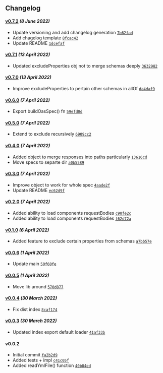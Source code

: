 ## Changelog

#### [v0.7.2](https://github.com/sepo27/oas-loader/compare/v0.7.1...v0.7.2) *(8 June 2022)*

- Update versioning and add changelog generation [`7b62fad`](https://github.com/sepo27/oas-loader/commit/7b62fad178dd56a575eb2a12ac89deeb53174e16)
- Add chagelog template [`8fcac42`](https://github.com/sepo27/oas-loader/commit/8fcac42fe22e4c526b4e0a05f1f3d0d35a9939a1)
- Update README [`1dcefaf`](https://github.com/sepo27/oas-loader/commit/1dcefaf8ccc028b752e87702ff4e13461faec829)

#### [v0.7.1](https://github.com/sepo27/oas-loader/compare/v0.7.0...v0.7.1) *(13 April 2022)*

- Updated excludeProperties obj not to merge schemas deeply [`3632982`](https://github.com/sepo27/oas-loader/commit/36329829bbff16de129150f5df6e946d558ad6dd)

#### [v0.7.0](https://github.com/sepo27/oas-loader/compare/v0.6.0...v0.7.0) *(13 April 2022)*

- Improve excludeProperties to pertain other schemas in allOf [`da4daf9`](https://github.com/sepo27/oas-loader/commit/da4daf99a58824eda695901cf4cdd5f08f637986)

#### [v0.6.0](https://github.com/sepo27/oas-loader/compare/v0.5.0...v0.6.0) *(7 April 2022)*

- Export buildOasSpec() fn [`59efd0d`](https://github.com/sepo27/oas-loader/commit/59efd0d1b1fa183d0088f4bbffe489d22730f524)

#### [v0.5.0](https://github.com/sepo27/oas-loader/compare/v0.4.0...v0.5.0) *(7 April 2022)*

- Extend  to exclude recursively [`6909cc2`](https://github.com/sepo27/oas-loader/commit/6909cc26a5ee1069a0b7f89cdad1f29c1b09a485)

#### [v0.4.0](https://github.com/sepo27/oas-loader/compare/v0.3.0...v0.4.0) *(7 April 2022)*

- Added  object to merge responses into paths particularly [`13616cd`](https://github.com/sepo27/oas-loader/commit/13616cd75c14624b4734854f5a339427a61be2ba)
- Move specs to separte dir [`a0b5589`](https://github.com/sepo27/oas-loader/commit/a0b5589049c2ccbfd87b01129b576b65c65ae1c5)

#### [v0.3.0](https://github.com/sepo27/oas-loader/compare/v0.2.0...v0.3.0) *(7 April 2022)*

- Improve  object to work for whole spec [`4aade2f`](https://github.com/sepo27/oas-loader/commit/4aade2fb4302e75a67c3ef1d4066f8e77668e6a5)
- Update README [`ec62d9f`](https://github.com/sepo27/oas-loader/commit/ec62d9ff3b2a93879737a9f62a0ab05dd8f17416)

#### [v0.2.0](https://github.com/sepo27/oas-loader/compare/v0.1.0...v0.2.0) *(7 April 2022)*

- Added ability to load components requestBodies [`c90fe2c`](https://github.com/sepo27/oas-loader/commit/c90fe2ceb21b32fc9e41df3fac0d3bd2ce8325d4)
- Added ability to load components requestBodies [`f62d72a`](https://github.com/sepo27/oas-loader/commit/f62d72a706ecddc4da4a89f6aeb1b5844cf4b376)

#### [v0.1.0](https://github.com/sepo27/oas-loader/compare/v0.0.6...v0.1.0) *(6 April 2022)*

- Added  feature to exclude certain properties from schemas [`a7bb57e`](https://github.com/sepo27/oas-loader/commit/a7bb57ef0f8da1ccd7cd62cbdd690190f673bb65)

#### [v0.0.6](https://github.com/sepo27/oas-loader/compare/v0.0.5...v0.0.6) *(1 April 2022)*

- Update main [`50f60fe`](https://github.com/sepo27/oas-loader/commit/50f60fe40847cc55fe0bd297584c38238e140794)

#### [v0.0.5](https://github.com/sepo27/oas-loader/compare/v0.0.4...v0.0.5) *(1 April 2022)*

- Move lib around [`570d877`](https://github.com/sepo27/oas-loader/commit/570d8773e7a6d017ace75bbfd9fa22fbeac2df72)

#### [v0.0.4](https://github.com/sepo27/oas-loader/compare/v0.0.3...v0.0.4) *(30 March 2022)*

- Fix dist index [`8caf174`](https://github.com/sepo27/oas-loader/commit/8caf174c28554435d3917668f0c3003388fc8bad)

#### [v0.0.3](https://github.com/sepo27/oas-loader/compare/v0.0.2...v0.0.3) *(30 March 2022)*

- Updated index export default loader [`41af33b`](https://github.com/sepo27/oas-loader/commit/41af33b1aa9d1d1c91841b55810052367893b945)

#### v0.0.2

- Initial commit [`fa2b2d9`](https://github.com/sepo27/oas-loader/commit/fa2b2d9ce250babe968966b75a38ddefa2baee1d)
- Added tests + impl [`c41c05f`](https://github.com/sepo27/oas-loader/commit/c41c05f1f759a34eb54faef2263f40616ccf16a2)
- Added readYmlFile() function [`40b84ed`](https://github.com/sepo27/oas-loader/commit/40b84ed6e1354986b1239fcafc32957df27e3074)
